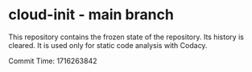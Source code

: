 # cloud-init - main branch

This repository contains the frozen state of the repository.
Its history is cleared. It is used only for static code
analysis with Codacy.

Commit Time: 1716263842